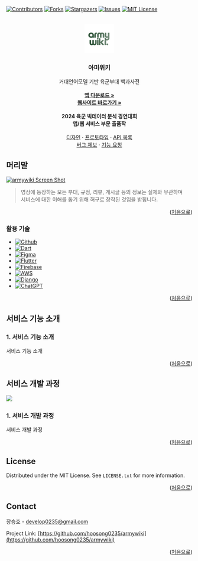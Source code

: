 <a id="readme-top"></a>

[![Contributors][contributors-shield]][contributors-url]
[![Forks][forks-shield]][forks-url]
[![Stargazers][stars-shield]][stars-url]
[![Issues][issues-shield]][issues-url]
[![MIT License][license-shield]][license-url]



<br />
<div align="center">
  <a href="https://github.com/hoosong0235/armywiki">
    <img src="readmeAssets/Logo.png" alt="Logo" width="80" height="80">
  </a>

  <h3 align="center">아미위키</h3>

  <p align="center">
    거대언어모델 기반 육군부대 백과사전
    <br />
    <br />
    <a href="https://github.com/hoosong0235/armywiki/releases/tag/v1.0.0"><strong>앱 다운로드 »</strong></a>
    <br />
    <a href="https://armywiki-b1aa7.web.app/"><strong>웹사이트 바로가기 »</strong></a>
    <br />
    <br />
    <strong>2024 육군 빅데이터 분석 경연대회<br />앱/웹 서비스 부문 출품작</strong>
    <br />
    <br />
    <a href="https://www.figma.com/design/6ebA9mmyCWwHRSKceCedG2/%EC%95%84%EB%AF%B8%EC%9C%84%ED%82%A4?node-id=56795-3595&t=W0BMyQ93jmEbO3TC-1">디자인</a>
    ·
    <a href="https://www.figma.com/proto/6ebA9mmyCWwHRSKceCedG2/%EC%95%84%EB%AF%B8%EC%9C%84%ED%82%A4?node-id=56795-3595&t=W0BMyQ93jmEbO3TC-1">프로토타입</a>
    ·
    <a href="https://docs.google.com/document/d/1kMWFKQUoursn00YB4lEP6ZLOt-ywIcUY3eDyZ2UXOfM/edit?usp=sharing">API 목록</a>
    <br />
    <a href="https://github.com/hoosong0235/armywiki/issues/new?labels=bug&template=bug-report---.md">버그 제보</a>
    ·
    <a href="https://github.com/hoosong0235/armywiki/issues/new?labels=enhancement&template=feature-request---.md">기능 요청</a>
  </p>
</div>



## 머리말

[![armywiki Screen Shot][product-screenshot]](https://youtu.be/mNpyPH4tp0c?si=x_cMSUkwPhNf14Ei)

> 영상에 등장하는 모든 부대, 규정, 리뷰, 게시글 등의 정보는 실제와 무관하며  
> 서비스에 대한 이해를 돕기 위해 허구로 창작된 것임을 밝힙니다.

<p align="right">(<a href="#readme-top">처음으로</a>)</p>



### 활용 기술

* [![Github][Github.js]][Github-url]
* [![Dart][Dart.js]][Dart-url]
* [![Figma][Figma.js]][Figma-url]
* [![Flutter][Flutter.js]][Flutter-url]
* [![Firebase][Firebase.js]][Firebase-url]
* [![AWS][Aws.js]][Aws-url]
* [![Django][Django.js]][Django-url]
* [![ChatGPT][ChatGPT.js]][ChatGPT-url]


<p align="right">(<a href="#readme-top">처음으로</a>)</p>



## 서비스 기능 소개

### 1. 서비스 기능 소개

서비스 기능 소개


<p align="right">(<a href="#readme-top">처음으로</a>)</p>

## 서비스 개발 과정

![](readmeAssets/Architecture.png)

### 1. 서비스 개발 과정

서비스 개발 과정


<p align="right">(<a href="#readme-top">처음으로</a>)</p>



<!-- LICENSE -->
## License

Distributed under the MIT License. See `LICENSE.txt` for more information.

<p align="right">(<a href="#readme-top">처음으로</a>)</p>



<!-- CONTACT -->
## Contact

장승호 - develop0235@gmail.com

Project Link: [https://github.com/hoosong0235/armywiki](https://github.com/hoosong0235/armywiki)

<p align="right">(<a href="#readme-top">처음으로</a>)</p>



<!-- MARKDOWN LINKS & IMAGES -->
<!-- https://www.markdownguide.org/basic-syntax/#reference-style-links -->
[contributors-shield]: https://img.shields.io/github/contributors/hoosong0235/armywiki.svg?style=for-the-badge
[contributors-url]: https://github.com/hoosong0235/armywiki/graphs/contributors
[forks-shield]: https://img.shields.io/github/forks/hoosong0235/armywiki.svg?style=for-the-badge
[forks-url]: https://github.com/hoosong0235/armywiki/network/members
[stars-shield]: https://img.shields.io/github/stars/hoosong0235/armywiki.svg?style=for-the-badge
[stars-url]: https://github.com/hoosong0235/armywiki/stargazers
[issues-shield]: https://img.shields.io/github/issues/hoosong0235/armywiki.svg?style=for-the-badge
[issues-url]: https://github.com/hoosong0235/armywiki/issues
[license-shield]: https://img.shields.io/github/license/hoosong0235/armywiki.svg?style=for-the-badge
[license-url]: https://github.com/hoosong0235/armywiki/blob/master/LICENSE.txt
[product-screenshot]: readmeAssets/Youtube.png
[Github.js]: https://img.shields.io/badge/github-%23121011.svg?style=for-the-badge&logo=github&logoColor=white
[Github-url]: https://github.com/
[Dart.js]: https://img.shields.io/badge/dart-%230175C2.svg?style=for-the-badge&logo=dart&logoColor=white
[Dart-url]: https://dart.dev/
[Figma.js]: https://img.shields.io/badge/figma-%23F24E1E.svg?style=for-the-badge&logo=figma&logoColor=white
[Figma-url]: https://www.figma.com/
[Flutter.js]: https://img.shields.io/badge/Flutter-%2302569B.svg?style=for-the-badge&logo=Flutter&logoColor=white
[Flutter-url]: https://flutter.dev/
[Firebase.js]: https://img.shields.io/badge/firebase-a08021?style=for-the-badge&logo=firebase&logoColor=ffcd34
[Firebase-url]: https://firebase.google.com/
[Aws.js]: https://img.shields.io/badge/AWS-%23FF9900.svg?style=for-the-badge&logo=amazon-aws&logoColor=white
[Aws-url]: https://aws.amazon.com/
[Django.js]: https://img.shields.io/badge/django-%23092E20.svg?style=for-the-badge&logo=django&logoColor=white
[Django-url]: https://www.djangoproject.com/
[ChatGPT.js]: https://img.shields.io/badge/chatGPT-74aa9c?style=for-the-badge&logo=openai&logoColor=white
[ChatGPT-url]: https://chat.openai.com/
